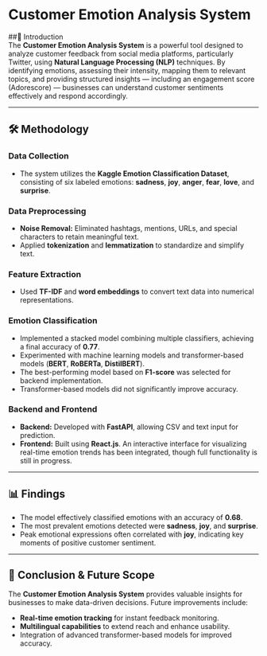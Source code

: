 # Customer Emotion Analysis System 

##📌 Introduction  
The **Customer Emotion Analysis System** is a powerful tool designed to analyze customer feedback from social media platforms, particularly Twitter, using **Natural Language Processing (NLP)** techniques. By identifying emotions, assessing their intensity, mapping them to relevant topics, and providing structured insights — including an engagement score (Adorescore) — businesses can understand customer sentiments effectively and respond accordingly.

---

## 🛠️ Methodology  
### Data Collection  
- The system utilizes the **Kaggle Emotion Classification Dataset**, consisting of six labeled emotions: **sadness**, **joy**, **anger**, **fear**, **love**, and **surprise**.

### Data Preprocessing  
- **Noise Removal:** Eliminated hashtags, mentions, URLs, and special characters to retain meaningful text.  
- Applied **tokenization** and **lemmatization** to standardize and simplify text.

### Feature Extraction  
- Used **TF-IDF** and **word embeddings** to convert text data into numerical representations.

### Emotion Classification  
- Implemented a stacked model combining multiple classifiers, achieving a final accuracy of **0.77**.  
- Experimented with machine learning models and transformer-based models (**BERT**, **RoBERTa**, **DistilBERT**).  
- The best-performing model based on **F1-score** was selected for backend implementation.  
- Transformer-based models did not significantly improve accuracy.

### Backend and Frontend  
- **Backend:** Developed with **FastAPI**, allowing CSV and text input for prediction.  
- **Frontend:** Built using **React.js**. An interactive interface for visualizing real-time emotion trends has been integrated, though full functionality is still in progress.

---

## 📊 Findings  
- The model effectively classified emotions with an accuracy of **0.68**.  
- The most prevalent emotions detected were **sadness**, **joy**, and **surprise**.  
- Peak emotional expressions often correlated with **joy**, indicating key moments of positive customer sentiment.

---

## 🚀 Conclusion & Future Scope  
The **Customer Emotion Analysis System** provides valuable insights for businesses to make data-driven decisions. Future improvements include:  
- **Real-time emotion tracking** for instant feedback monitoring.  
- **Multilingual capabilities** to extend reach and enhance usability.  
- Integration of advanced transformer-based models for improved accuracy.


